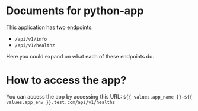 # Documents for python-app

This application has two endpoints:
- `/api/v1/info`
- `/api/v1/healthz`

Here you could expand on what each of these endpoints do.

# How to access the app?

You can access the app by accessing this URL: `${{ values.app_name }}-${{ values.app_env }}.test.com/api/v1/healthz` 
